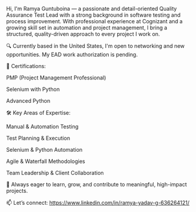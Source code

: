 Hi, I'm Ramya Guntuboina — a passionate and detail-oriented Quality Assurance Test Lead with a strong background in software testing and process improvement. With professional experience at Cognizant and a growing skill set in automation and project management, I bring a structured, quality-driven approach to every project I work on.

🔍 Currently based in the United States, I'm open to networking and new opportunities. My EAD work authorization is pending.

📌 Certifications:

PMP (Project Management Professional)

Selenium with Python

Advanced Python

🛠️ Key Areas of Expertise:

Manual & Automation Testing

Test Planning & Execution

Selenium & Python Automation

Agile & Waterfall Methodologies

Team Leadership & Client Collaboration

🚀 Always eager to learn, grow, and contribute to meaningful, high-impact projects.

📫 Let’s connect: https://www.linkedin.com/in/ramya-yadav-g-636264121/
